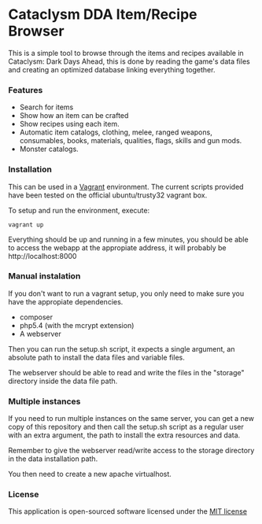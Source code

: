 Cataclysm DDA Item/Recipe Browser
=================================

This is a simple tool to browse through the items and recipes available in Cataclysm: Dark Days Ahead, this is done by reading the game's data files and creating an optimized database linking everything together.

### Features

- Search for items
- Show how an item can be crafted
- Show recipes using each item.
- Automatic item catalogs, clothing, melee, ranged weapons, consumables, books, materials, qualities, flags, skills and gun mods.
- Monster catalogs.

### Installation

This can be used in a [Vagrant](https://www.vagrantup.com/) environment. The current scripts provided have been tested on the official ubuntu/trusty32 vagrant box.

To setup and run the environment, execute:

```
vagrant up
```

Everything should be up and running in a few minutes, you should be able to access the webapp at the appropiate address, it will probably be http://localhost:8000

### Manual instalation

If you don't want to run a vagrant setup, you only need to make sure you
have the appropiate dependencies.

* composer
* php5.4 (with the mcrypt extension)
* A webserver

Then you can run the setup.sh script, it expects a single argument, an
absolute path to install the data files and variable files.

The webserver should be able to read and write the files in the "storage"
directory inside the data file path.

### Multiple instances

If you need to run multiple instances on the same server, you can get a new
copy of this repository and then call the setup.sh script as a regular user
with an extra argument, the path to install the extra resources and data. 

Remember to give the webserver read/write access to the storage directory
in the data installation path.

You then need to create a new apache virtualhost.

### License

This application is open-sourced software licensed under the [MIT license](http://opensource.org/licenses/MIT)
